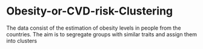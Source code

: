 # Obesity-or-CVD-risk-Clustering
The data consist of the estimation of obesity levels in people from the countries. The aim is to segregate groups with similar traits and assign them into clusters
